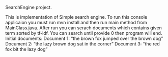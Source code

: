 SearchEngine project.

This is implementation of Simple search engine.
To run this console applicaion you must run mvn install and then run main method from MainClass.java.
After run you can serach documents which contains given term sorted by tf-idf.
You can search until provide 0 then program will end.
Initial documents:
Document 1: “the brown fox jumped over the brown dog”
Document 2: “the lazy brown dog sat in the corner” 
Document 3: “the red fox bit the lazy dog”
